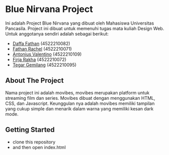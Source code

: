 # Blue Nirvana Project

Ini adalah Project Blue Nirvana yang dibuat oleh Mahasiswa Universitas Pancasila. Project ini dibuat untuk memenuhi tugas mata kuliah Design Web. Untuk anggotanya sendiri adalah sebagai berikut:

- [Daffa Fathan](https://github.com/daffa09) (4522210082)
- [Fathan Rachel](https://github.com/Fathanrachel) (4522210071)
- [Antonius Valentino](https://github.com/AtroxMedaTic) (4522210109)
- [Firja Rakha](https://github.com/FirjaRakha) (4522210072)
- [Tegar Gemilang](https://github.com/TegarGemilang02) (4522210095)

## About The Project

Nama project ini adalah movibes, movibes merupakan platform untuk streaming film dan series. Movibes dibuat dengan menggunakan HTML, CSS, dan Javascript. Keunggulan nya adalah movibes memiliki tampilan yang cukup simple dan menarik dalam warna yang memiliki kesan dark mode.

## Getting Started

- clone this repository
- and then open index.html
